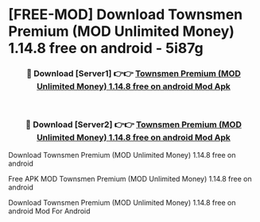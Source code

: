 # [FREE-MOD] Download Townsmen Premium (MOD Unlimited Money) 1.14.8 free on android - 5i87g


<div align="center">
<h3>🔴 Download [Server1] 👉👉 <a href="https://apk-comot.site?title=Townsmen_Premium_(MOD_Unlimited_Money)_1.14.8_free_on_android">Townsmen Premium (MOD Unlimited Money) 1.14.8 free on android Mod Apk</a></h3><br>

<h3>🔴 Download [Server2] 👉👉 <a href="https://apk-comot.site?title=Townsmen_Premium_(MOD_Unlimited_Money)_1.14.8_free_on_android">Townsmen Premium (MOD Unlimited Money) 1.14.8 free on android Mod Apk</a></h3>
</div>



Download Townsmen Premium (MOD Unlimited Money) 1.14.8 free on android 

Free APK MOD Townsmen Premium (MOD Unlimited Money) 1.14.8 free on android 

Download Townsmen Premium (MOD Unlimited Money) 1.14.8 free on android Mod For Android
